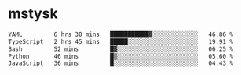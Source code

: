 # mstysk

<!--START_SECTION:waka-->

```txt
YAML         6 hrs 30 mins   ███████████▓░░░░░░░░░░░░░   46.86 %
TypeScript   2 hrs 45 mins   █████░░░░░░░░░░░░░░░░░░░░   19.91 %
Bash         52 mins         █▓░░░░░░░░░░░░░░░░░░░░░░░   06.25 %
Python       46 mins         █▒░░░░░░░░░░░░░░░░░░░░░░░   05.60 %
JavaScript   36 mins         █░░░░░░░░░░░░░░░░░░░░░░░░   04.43 %
```

<!--END_SECTION:waka-->
